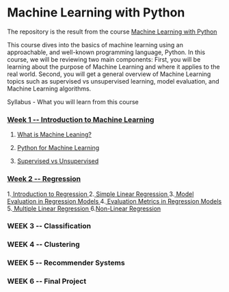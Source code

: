 # Machine Learning with Python  
The repository is the result from the course <a href="https://www.coursera.org/learn/machine-learning-with-python"> Machine Learning with Python  </a>

This course dives into the basics of machine learning using an approachable, and well-known programming language, Python. 
In this course, we will be reviewing two main components:
First, you will be learning about the purpose of Machine Learning and where it applies to the real world. 
Second, you will get a general overview of Machine Learning topics such as supervised vs unsupervised learning,  model evaluation, and Machine Learning algorithms. 

Syllabus - What you will learn from this course
### <a href="https://github.com/mostafanabiehMourad/IBM-AI-Engineering-Professional-Certificate/tree/master/Machine%20Learning%20with%20Python%20Course%201/Introduction%20to%20Machine%20Learning"> Week 1 -- Introduction to Machine Learning  </a>
  1.  <a href="https://github.com/mostafanabiehMourad/IBM-AI-Engineering-Professional-Certificate/blob/master/Machine%20Learning%20with%20Python%20Course%201/Introduction%20to%20Machine%20Learning/1-Introduction%20to%20Machine%20Learning.md">What is Machine Leaning?  </a>
  2. <a href="https://github.com/mostafanabiehMourad/IBM-AI-Engineering-Professional-Certificate/blob/master/Machine%20Learning%20with%20Python%20Course%201/Introduction%20to%20Machine%20Learning/2-Python%20for%20Machine%20Learning.md"> Python for Machine Learning </a>
 
  3. <a href="https://github.com/mostafanabiehMourad/IBM-AI-Engineering-Professional-Certificate/blob/master/Machine%20Learning%20with%20Python%20Course%201/Introduction%20to%20Machine%20Learning/3-Supervised%20vs%20Unsupervised.md"> Supervised vs Unsupervised </a>

 
### <a href="https://github.com/mostafanabiehMourad/IBM-AI-Engineering-Professional-Certificate/tree/master/Machine%20Learning%20with%20Python%20Course%201/Regression"> Week 2 -- Regression </a>
  1.<a href="https://github.com/mostafanabiehMourad/IBM-AI-Engineering-Professional-Certificate/blob/master/Machine%20Learning%20with%20Python%20Course%201/Regression/1-Introduction%20to%20Regression.md"> Introduction to Regression </a>
  2.<a href="https://github.com/mostafanabiehMourad/IBM-AI-Engineering-Professional-Certificate/blob/master/Machine%20Learning%20with%20Python%20Course%201/Regression/2-Simple%20Linear%20Regression.md"> Simple Linear Regression </a>
  3.<a href="https://github.com/mostafanabiehMourad/IBM-AI-Engineering-Professional-Certificate/blob/master/Machine%20Learning%20with%20Python%20Course%201/Regression/3-Model%20Evaluation%20in%20Regression%20Models.md"> Model Evaluation in Regression Models </a>
  4.<a href="https://github.com/mostafanabiehMourad/IBM-AI-Engineering-Professional-Certificate/blob/master/Machine%20Learning%20with%20Python%20Course%201/Regression/4-Evaluation%20Metrics%20in%20Regression%20Models.md"> Evaluation Metrics in Regression Models </a>
  5.<a href="https://github.com/mostafanabiehMourad/IBM-AI-Engineering-Professional-Certificate/blob/master/Machine%20Learning%20with%20Python%20Course%201/Regression/5-Multiple%20Linear%20Regression.md"> Multiple Linear Regression </a>
  6.<a href="https://github.com/mostafanabiehMourad/IBM-AI-Engineering-Professional-Certificate/blob/master/Machine%20Learning%20with%20Python%20Course%201/Regression/6-Non-Linear%20Regression.md">Non-Linear Regression </a>

### WEEK 3 -- Classification

### WEEK 4 -- Clustering

### WEEK 5 -- Recommender Systems

### WEEK 6 -- Final Project



